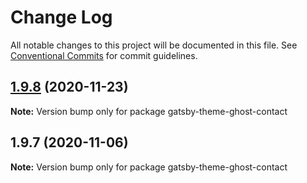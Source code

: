 # Change Log

All notable changes to this project will be documented in this file.
See [Conventional Commits](https://conventionalcommits.org) for commit guidelines.

## [1.9.8](http://github.com/styxlab/gatsby-theme-try-ghost/tree/master/packages/gatsby-theme-ghost-contact/compare/gatsby-theme-ghost-contact@1.9.7...gatsby-theme-ghost-contact@1.9.8) (2020-11-23)

**Note:** Version bump only for package gatsby-theme-ghost-contact





## 1.9.7 (2020-11-06)

**Note:** Version bump only for package gatsby-theme-ghost-contact
